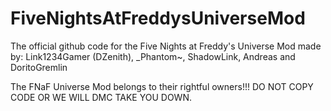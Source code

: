 # FiveNightsAtFreddysUniverseMod
The official github code for the Five Nights at Freddy's Universe Mod made by: Link1234Gamer (DZenith), _Phantom~, ShadowLink, Andreas and DoritoGremlin

The FNaF Universe Mod belongs to their rightful owners!!!
DO NOT COPY CODE OR WE WILL DMC TAKE YOU DOWN.

